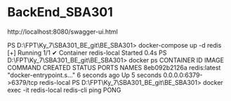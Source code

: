 # BackEnd_SBA301

http://localhost:8080/swagger-ui.html

PS D:\FPT\Ky_7\SBA301_BE_git\BE_SBA301> docker-compose up -d redis
[+] Running 1/1
✔ Container redis-local Started 0.4s
PS D:\FPT\Ky_7\SBA301_BE_git\BE_SBA301> docker ps
CONTAINER ID IMAGE COMMAND CREATED STATUS PORTS NAMES
8eb092b2126a redis:latest "docker-entrypoint.s…" 6 seconds ago Up 5 seconds 0.0.0.0:6379->6379/tcp redis-local
PS D:\FPT\Ky_7\SBA301_BE_git\BE_SBA301> docker exec -it redis-local redis-cli ping
PONG
